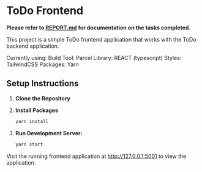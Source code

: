 # ToDo Frontend

**Please refer to [REPORT.md](/REPORT.md) for documentation on the tasks completed.**

This project is a simple ToDo frontend application that works with the ToDo backend application.

Currently using:
    Build Tool: Parcel
    Library: REACT (typescript)
    Styles: TailwindCSS
    Packages: Yarn

## Setup Instructions

1. **Clone the Repository**


2. **Install Packages**

   ```bash
   yarn install
   ```

4. **Run Development Server:**

   ```bash
   yarn start
   ```

Visit the running frontend application at http://127.0.0.1:5001 to view the application.
